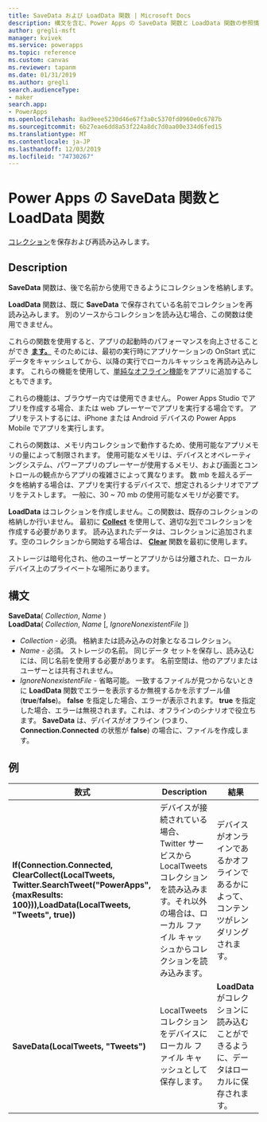 ```yaml
---
title: SaveData および LoadData 関数 | Microsoft Docs
description: 構文を含む、Power Apps の SaveData 関数と LoadData 関数の参照情報
author: gregli-msft
manager: kvivek
ms.service: powerapps
ms.topic: reference
ms.custom: canvas
ms.reviewer: tapanm
ms.date: 01/31/2019
ms.author: gregli
search.audienceType:
- maker
search.app:
- PowerApps
ms.openlocfilehash: 8ad9eee5230d46e67f3a0c5370fd0960e0c6787b
ms.sourcegitcommit: 6b27eae6dd8a53f224a8dc7d0aa00e334d6fed15
ms.translationtype: MT
ms.contentlocale: ja-JP
ms.lasthandoff: 12/03/2019
ms.locfileid: "74730267"
---
```

# <a name="savedata-and-loaddata-functions-in-power-apps"></a>Power Apps の SaveData 関数と LoadData 関数
[コレクション](../working-with-data-sources.md#collections)を保存および再読み込みします。

## <a name="description"></a>Description
**SaveData** 関数は、後で名前から使用できるようにコレクションを格納します。  

**LoadData** 関数は、既に **SaveData** で保存されている名前でコレクションを再読み込みします。 別のソースからコレクションを読み込む場合、この関数は使用できません。  

これらの関数を使用すると、アプリの起動時のパフォーマンスを向上させることができ **[ます。](../controls/control-screen.md#additional-properties)** そのためには、最初の実行時にアプリケーションの OnStart 式にデータをキャッシュしてから、以降の実行でローカルキャッシュを再読み込みします。 これらの機能を使用して、[単純なオフライン機能](../offline-apps.md)をアプリに追加することもできます。

これらの機能は、ブラウザー内では使用できません。 Power Apps Studio でアプリを作成する場合、または web プレーヤーでアプリを実行する場合です。 アプリをテストするには、iPhone または Android デバイスの Power Apps Mobile でアプリを実行します。

これらの関数は、メモリ内コレクションで動作するため、使用可能なアプリメモリの量によって制限されます。 使用可能なメモリは、デバイスとオペレーティングシステム、パワーアプリのプレーヤーが使用するメモリ、および画面とコントロールの観点からアプリの複雑さによって異なります。 数 mb を超えるデータを格納する場合は、アプリを実行するデバイスで、想定されるシナリオでアプリをテストします。 一般に、30 ~ 70 mb の使用可能なメモリが必要です。  

**LoadData** はコレクションを作成しません。この関数は、既存のコレクションの格納しか行いません。 最初に **[Collect](function-clear-collect-clearcollect.md)** を使用して、適切な[列](../working-with-tables.md#columns)でコレクションを作成する必要があります。 読み込まれたデータは、コレクションに追加されます。空のコレクションから開始する場合は、 **[Clear](function-clear-collect-clearcollect.md)** 関数を最初に使用します。

ストレージは暗号化され、他のユーザーとアプリからは分離された、ローカル デバイス上のプライベートな場所にあります。

## <a name="syntax"></a>構文
**SaveData**( *Collection*, *Name* )<br>**LoadData**( *Collection*, *Name* [, *IgnoreNonexistentFile* ])

* *Collection* - 必須。  格納または読み込みの対象となるコレクション。
* *Name* - 必須。  ストレージの名前。 同じデータ セットを保存し、読み込むには、同じ名前を使用する必要があります。 名前空間は、他のアプリまたはユーザーとは共有されません。
* *IgnoreNonexistentFile* - 省略可能。 一致するファイルが見つからないときに **LoadData** 関数でエラーを表示するか無視するかを示すブール値 (**true**/**false**)。 **false** を指定した場合、エラーが表示されます。 **true** を指定した場合、エラーは無視されます。これは、オフラインのシナリオで役立ちます。 **SaveData** は、デバイスがオフライン (つまり、**Connection.Connected** の状態が **false**) の場合に、ファイルを作成します。

## <a name="examples"></a>例

| 数式 | Description | 結果 |
| --- | --- | --- |
| **If(Connection.Connected, ClearCollect(LocalTweets, Twitter.SearchTweet("PowerApps", {maxResults: 100})),LoadData(LocalTweets, "Tweets", true))** |デバイスが接続されている場合、Twitter サービスから LocalTweets コレクションを読み込みます。それ以外の場合は、ローカル ファイル キャッシュからコレクションを読み込みます。 |デバイスがオンラインであるかオフラインであるかによって、コンテンツがレンダリングされます。 |
| **SaveData(LocalTweets, "Tweets")** |LocalTweets コレクションをデバイスにローカル ファイル キャッシュとして保存します。 |**LoadData** がコレクションに読み込むことができるように、データはローカルに保存されます。 |

